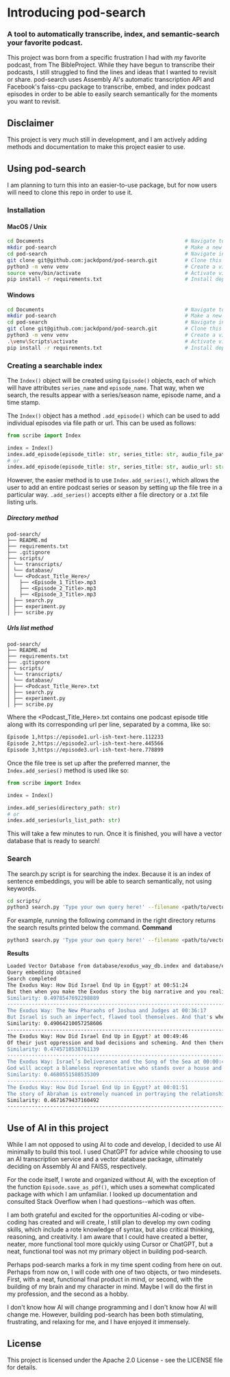# Introducing pod-search
### A tool to automatically transcribe, index, and semantic-search your favorite podcast.
This project was born from a specific frustration I had with *my* favorite podcast, from The BibleProject. While they have begun to transcribe their podcasts, I still struggled to find the lines and ideas that I wanted to revisit or share. pod-search uses Assembly AI's automatic transcription API and Facebook's faiss-cpu package to transcribe, embed, and index podcast episodes in order to be able to easily search semantically for the moments you want to revisit.

## Disclaimer
This project is very much still in development, and I am actively adding methods and documentation to make this project easier to use.

## Using pod-search
I am planning to turn this into an easier-to-use package, but for now users will need to clone this repo in order to use it.
### Installation
#### MacOS / Unix
```bash
cd Documents                                              # Navigate to Documents folder
mkdir pod-search                                          # Make a new folder called WordTree_Game
cd pod-search                                             # Navigate into the new folder
git clone git@github.com:jackdpond/pod-search.git         # Clone this git repository
python3 -m venv venv                                      # Create a virtual environment
source venv/bin/activate                                  # Activate virtual environment
pip install -r requirements.txt                           # Install dependencies
```
#### Windows
```bash
cd Documents                                              # Navigate to Documents folder
mkdir pod-search                                          # Make a new folder called WordTree_Game
cd pod-search                                             # Navigate into the new folder
git clone git@github.com:jackdpond/pod-search.git         # Clone this git repository
python3 -m venv venv                                      # Create a virtual environment
.\venv\Scripts\activate                                   # Activate virtual environment
pip install -r requirements.txt                           # Install dependencies
```
### Creating a searchable index
The `Index()` object will be created using `Episode()` objects, each of which will have attributes `series_name` and `episode_name`. That way, when we search, the results appear with a series/season name, episode name, and a time stamp.

The `Index()` object has a method `.add_episode()` which can be used to add individual episodes via file path or url. This can be used as follows:
```python
from scribe import Index

index = Index()
index.add_episode(episode_title: str, series_title: str, audio_file_path: str)
# or
index.add_episode(episode_title: str, series_title: str, audio_url: str)
```

However, the easier method is to use `Index.add_series()`, which allows the user to add an entire podcast series or season by setting up the file tree in a particular way. `.add_series()` accepts either a file directory or a .txt file listing urls.
##### Directory method
```
pod-search/
├── README.md
├── requirements.txt
├── .gitignore
├── scripts/
│ └── transcripts/
│ └── database/
│ └── <Podcast_Title_Here>/
│   ├── <Episode_1_Title>.mp3
│   ├── <Episode_2_Title>.mp3
│   ├── <Episode_3_Title>.mp3
│ ├── search.py
│ ├── experiment.py
│ ├── scribe.py
```

##### Urls list method
```
pod-search/
├── README.md
├── requirements.txt
├── .gitignore
├── scripts/
│ └── transcripts/
│ └── database/
│ ├── <Podcast_Title_Here>.txt
│ ├── search.py
│ ├── experiment.py
│ ├── scribe.py
```
Where the <Podcast_Title_Here>.txt contains one podcast episode title along with its corresponding url per line, separated by a comma, like so:
```txt
Episode 1,https://episode1.url-ish-text-here.112233
Episode 2,https://episode2.url-ish-text-here.445566
Episode 3,https://episode3.url-ish-text-here.778899
```

Once the file tree is set up after the preferred manner, the `Index.add_series()` method is used like so:
```python
from scribe import Index

index = Index()

index.add_series(directory_path: str)
# or
index.add_series(urls_list_path: str)
```
This will take a few minutes to run. Once it is finished, you will have a vector database that is ready to search!

### Search
The search.py script is for searching the index. Because it is an index of sentence embeddings, you will be able to search semantically, not using keywords.

```bash
cd scripts/
python3 search.py 'Type your own query here!' --filename <path/to/vector/database> --k-nearest-neighbors <how many results to display>
```

For example, running the following command in the right directory returns the search results printed below the command.
**Command**
```bash
python3 search.py 'Type your own query here!' --filename <path/to/vector/database> --k-nearest-neighbors <how many results to display>
```
**Results**
```bash
Loaded Vector Database from database/exodus_way_db.index and database/exodus_way_db.index
Query embedding obtained
Search completed
The Exodus Way: How Did Israel End Up in Egypt? at 00:51:24
But then when you make the Exodus story the big narrative and you realize that God's working with humans that are just compromised, then there is no hero and there is no bad guy. Everyone is kind of in on it.
Similarity: 0.4978547692298889
-------------------------------------------------------------------------------
The Exodus Way: The New Pharaohs of Joshua and Judges at 00:36:17
But Israel is such an imperfect, flawed tool themselves. And that's when you hear the other main theme of these stories, which is with Rahab and the Achan story, which.
Similarity: 0.49064210057258606
-------------------------------------------------------------------------------
The Exodus Way: How Did Israel End Up in Egypt? at 00:49:46
Of their just oppression and bad decisions and scheming. And then there's this kind of underlying theme that you're showing us, which is the complication of God attaching himself to a family who's not going to always make the right decisions.
Similarity: 0.4745718538761139
-------------------------------------------------------------------------------
The Exodus Way: Israel’s Deliverance and the Song of the Sea at 00:00:45
God will accept a blameless representative who stands over a house and look on that house as a group of people that are right with me in the midst of a land that's full of people who are not right with me. So that's the first rescue, rescue from death.
Similarity: 0.4680551588535309
-------------------------------------------------------------------------------
The Exodus Way: How Did Israel End Up in Egypt? at 00:01:51
The story of Abraham is extremely nuanced in portraying the relationship that God has with his people. Look at the moral complexity of even God's involvement in human history. If God makes promises to people, then he has to work with the people as he finds them.
Similarity: 0.4671679437160492
-------------------------------------------------------------------------------
```

## Use of AI in this project
While I am not opposed to using AI to code and develop, I decided to use AI minimally to build this tool. I used ChatGPT for advice while choosing to use an AI transcription service and a vector database package, ultimately deciding on Assembly AI and FAISS, respectively.

For the code itself, I wrote and organized without AI, with the exception of the function `Episode.save_as_pdf()`, which uses a somewhat complicated package with which I am unfamiliar. I looked up documentation and consulted Stack Overflow when I had questions--which was often.

I am both grateful and excited for the opportunities AI-coding or vibe-coding has created and will create, I still plan to develop my own coding skills, which include a rote knowledge of syntax, but also critical thinking, reasoning, and creativity. I am aware that I could have created a better, neater, more functional tool more quickly using Cursor or ChatGPT, but a neat, functional tool was not my primary object in building pod-search. 

Perhaps pod-search marks a fork in my time spent coding from here on out. Perhaps from now on, I will code with one of two objects, or two mindesets. First, with a neat, functional final product in mind, or second, with the building of my brain and my character in mind. Maybe I will do the first in my profession, and the second as a hobby. 

I don't know how AI will change programming and I don't know how AI will change me. However, building pod-search has been both stimulating, frustrating, and relaxing for me, and I have enjoyed it immensely. 

## License
This project is licensed under the Apache 2.0 License - see the LICENSE file for details.


